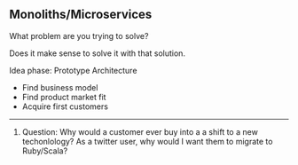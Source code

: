 Monoliths/Microservices
----

What problem are you trying to solve? 

Does it make sense to solve it with that solution.

Idea phase: Prototype Architecture

 - Find business model
 - Find product market fit 
 - Acquire first customers



-----


 1. Question: Why would a customer ever buy into a a shift to a new techonlology? As a twitter 
user, why would I want them to migrate to Ruby/Scala?
